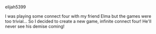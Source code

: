 elijah5399

I was playing some connect four with my friend Elma but the games were too trivial... So I decided to create a new game, infinite connect four! He'll never see his demise coming!
